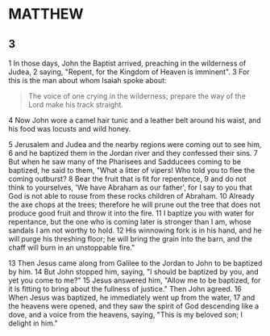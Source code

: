 # MATTHEW

## 3

1 In those days, John the Baptist arrived, preaching in the wilderness of Judea, 2 saying, "Repent, for the Kingdom of Heaven is imminent". 3 For this is the man about whom Isaiah spoke about:

> The voice of one crying in the wilderness;
> prepare the way of the Lord
> make his track straight.

4 Now John wore a camel hair tunic and a leather belt around his waist, and his food was locusts and wild honey. 

5 Jerusalem and Judea and the nearby regions were coming out to see him, 6 and he baptized them in the Jordan river and they confessed their sins. 7 But when he saw many of the Pharisees and Sadducees coming to be baptized, he said to them, "What a litter of vipers! Who told you to flee the coming outburst? 8 Bear the fruit that is fit for repentence, 9 and do not think to yourselves, 'We have Abraham as our father', for I say to you that God is not able to rouse from these rocks children of Abraham. 10 Already the axe chops at the trees; therefore he will prune out the tree that does not produce good fruit and throw it into the fire. 11 I baptize you with water for repentance, but the one who is coming later is stronger than I am, whose sandals I am not worthy to hold. 12 His winnowing fork is in his hand, and he will purge his threshing floor; he will bring the grain into the barn, and the chaff will burn in an unstoppable fire."

13 Then Jesus came along from Galilee to the Jordan to John to be baptized by him. 14 But John stopped him, saying, "I should be baptized by you, and yet you come to me?" 15 Jesus answered him, "Allow me to be baptized, for it is fitting to bring about the fullness of justice." Then John agreed. 16 When Jesus was baptized, he immediately went up from the water, 17 and the heavens were opened, and they saw the spirit of God descending like a dove, and a voice from the heavens, saying, "This is my beloved son; I delight in him."
